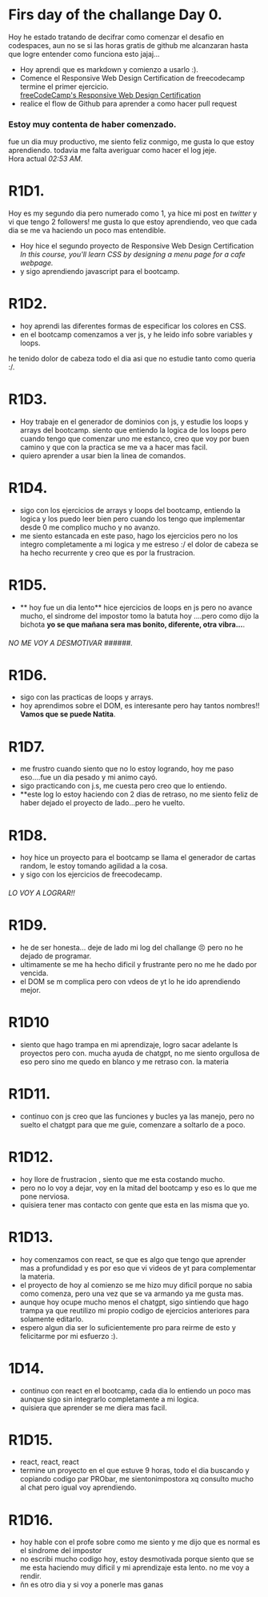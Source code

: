 # Firs day of the challange Day 0. 

Hoy he estado tratando de decifrar como comenzar el desafio en codespaces, aun no se si las horas gratis de github me alcanzaran hasta que logre entender como funciona esto jajaj...  

+ Hoy aprendi que es markdown y comienzo a usarlo :). 
+ Comence el Responsive Web Design Certification de freecodecamp termine el primer ejercicio.  
[freeCodeCamp's Responsive Web Design Certification](https://www.freecodecamp.org/learn/2022/responsive-web-design/)  
+ realice el flow de Github para aprender a como hacer pull request 

### Estoy muy contenta de haber comenzado. 

fue un dia muy productivo, me siento feliz conmigo, me gusta lo que estoy aprendiendo. 
todavia me falta averiguar como hacer el log jeje.  
Hora actual *02:53 AM*. 


# R1D1. 
Hoy es my segundo dia pero numerado como 1, ya hice mi post en *twitter* y vi que tengo 2 followers! me gusta lo que estoy aprendiendo, veo que cada dia se me va haciendo un poco mas entendible.  

+ Hoy hice el segundo proyecto de Responsive Web Design Certification *In this course, you'll learn CSS by designing a menu page for a cafe webpage.*
+ y sigo aprendiendo javascript para el bootcamp. 


# R1D2. 

+ hoy aprendi las diferentes formas de especificar los colores en CSS. 
+ en el bootcamp comenzamos a ver js, y he leido info sobre variables y loops.  

he tenido dolor de cabeza todo el dia asi que no estudie tanto como queria :/. 


# R1D3. 

+ Hoy trabaje en el generador de dominios con js, y estudie los loops y arrays del bootcamp. 
siento que entiendo la logica de los loops pero cuando tengo que comenzar uno me estanco, creo que voy por buen camino y que con la practica se me va a hacer mas facil. 
+ quiero aprender a usar bien la linea de comandos. 


# R1D4. 

+ sigo con los ejercicios de arrays y loops del bootcamp, entiendo la logica y los puedo leer bien pero cuando los tengo que implementar desde 0 me complico mucho y no avanzo.   
+ me siento estancada en este paso, hago los ejercicios pero no los integro completamente a mi logica y me estreso :/ el dolor de cabeza se ha hecho recurrente y creo que es por la frustracion.  


# R1D5. 

+ ** hoy fue un dia lento** hice ejercicios de loops en js pero no avance mucho, el sindrome del impostor tomo la batuta hoy ....pero como dijo la bichota **yo se que mañana sera mas bonito, diferente, otra vibra...**. 

###### NO ME VOY A DESMOTIVAR ######. 


# R1D6. 

+ sigo con las practicas de loops y arrays. 
+ hoy aprendimos sobre el DOM, es interesante pero hay tantos nombres!!  
**Vamos que se puede Natita**. 


# R1D7. 

+ me frustro cuando siento que no lo estoy logrando, hoy me paso eso....fue un dia pesado y mi animo cayó. 
+ sigo practicando con j.s, me cuesta pero creo que lo entiendo. 
+ **este log lo estoy haciendo con 2 dias de retraso, no me siento feliz de haber dejado el proyecto de lado...pero he vuelto. 


# R1D8. 

+ hoy hice un proyecto para el bootcamp se llama el generador de cartas random, le estoy tomando agilidad a la cosa.  
+ y sigo con los ejercicios de freecodecamp. 

###### LO VOY A LOGRAR!!  

# R1D9. 

+ he de ser honesta... deje de lado mi log del challange 😣 pero no he dejado de programar. 
+ ultimamente se me ha hecho dificil y frustrante pero no me he dado por vencida. 
+ el DOM se m complica pero con vdeos de yt lo he ido aprendiendo mejor. 

# R1D10

+ siento que hago trampa en mi aprendizaje, logro sacar adelante ls proyectos pero con. mucha ayuda de chatgpt, no me siento orgullosa de eso pero sino me quedo en blanco y me retraso con. la materia

# R1D11. 

+ continuo con js creo que las funciones y bucles ya las manejo, pero no suelto el chatgpt para que me guie, comenzare a soltarlo de a poco. 


# R1D12. 

+ hoy llore de frustracion , siento que me esta costando mucho. 
+ pero no lo voy a dejar, voy en la mitad del bootcamp y eso es lo que me pone nerviosa. 
+ quisiera tener mas contacto con gente que esta en las misma que yo. 

# R1D13. 

+ hoy comenzamos con react, se que es algo que tengo que aprender mas a profundidad y es por eso que vi videos de yt para complementar la materia. 
+ el proyecto de hoy al comienzo se me hizo muy dificil porque no sabia como comenza, pero una vez que se va armando ya me gusta mas. 
+ aunque hoy ocupe mucho menos el chatgpt,  sigo sintiendo que hago trampa ya que reutilizo mi propio codigo de ejercicios anteriores para solamente editarlo.  
+ espero algun dia ser lo suficientemente pro para reirme de esto y felicitarme por mi esfuerzo :). 

# 1D14. 

+ continuo con react en el bootcamp, cada dia lo entiendo un poco mas aunque sigo sin integrarlo completamente a mi logica. 
+ quisiera que aprender se me diera mas facil. 

# R1D15. 

+ react, react, react
+ termine un proyecto en el que estuve 9 horas, todo el dia buscando y copiando codigo par PRObar, me sientonimpostora xq consulto mucho al chat pero igual voy aprendiendo. 

# R1D16.

 + hoy hable con el profe sobre como me siento y me dijo que es normal es el sindrome del impostor
 + no escribi mucho codigo hoy, estoy desmotivada porque siento que se me esta haciendo muy dificil y mi aprendizaje esta lento. no me voy a rendir. 
 + ñn es otro dia y si voy a ponerle mas ganas


